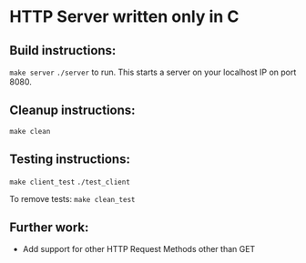 # HTTP Server written only in C 

## Build instructions: 
`make server`
`./server` to run. 
This starts a server on your localhost IP on port 8080.

## Cleanup instructions: 
`make clean`

## Testing instructions:
`make client_test`
`./test_client`

To remove tests: 
`make clean_test`

## Further work: 
* Add support for other HTTP Request Methods other than GET 